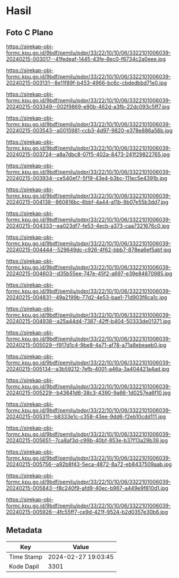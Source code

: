 # Hasil

## Foto C Plano

https://sirekap-obj-formc.kpu.go.id/9bdf/pemilu/pdpr/33/22/10/10/06/3322101006039-20240215-003017--41fedeaf-1445-43fe-8ec0-f6734c2a0eee.jpg

https://sirekap-obj-formc.kpu.go.id/9bdf/pemilu/pdpr/33/22/10/10/06/3322101006039-20240215-003131--8e11f89f-b453-4966-bc6c-cbdedbbd71e0.jpg

https://sirekap-obj-formc.kpu.go.id/9bdf/pemilu/pdpr/33/22/10/10/06/3322101006039-20240215-003349--002f9869-e90b-462d-a3fb-22dc093c5ff7.jpg

https://sirekap-obj-formc.kpu.go.id/9bdf/pemilu/pdpr/33/22/10/10/06/3322101006039-20240215-003543--a0015981-ccb3-4d97-9820-e378e886a56b.jpg

https://sirekap-obj-formc.kpu.go.id/9bdf/pemilu/pdpr/33/22/10/10/06/3322101006039-20240215-003724--a8a7dbc8-07f5-402a-8473-241f29822765.jpg

https://sirekap-obj-formc.kpu.go.id/9bdf/pemilu/pdpr/33/22/10/10/06/3322101006039-20240215-003934--ce540ef7-5f19-43e4-b3bc-111ec5e4391b.jpg

https://sirekap-obj-formc.kpu.go.id/9bdf/pemilu/pdpr/33/22/10/10/06/3322101006039-20240215-004138--860816bc-6bbf-4a44-a11b-9b07e55b3dd7.jpg

https://sirekap-obj-formc.kpu.go.id/9bdf/pemilu/pdpr/33/22/10/10/06/3322101006039-20240215-004333--ea023df7-fe53-4ecb-a373-caa7321676c0.jpg

https://sirekap-obj-formc.kpu.go.id/9bdf/pemilu/pdpr/33/22/10/10/06/3322101006039-20240215-004444--529649dc-c926-4f62-bbb7-878ea6ef5abf.jpg

https://sirekap-obj-formc.kpu.go.id/9bdf/pemilu/pdpr/33/22/10/10/06/3322101006039-20240215-004603--d35b55ee-747e-45f2-a697-e39e84870985.jpg

https://sirekap-obj-formc.kpu.go.id/9bdf/pemilu/pdpr/33/22/10/10/06/3322101006039-20240215-004831--49a2199b-77d2-4e53-bae1-71d903f6ca1c.jpg

https://sirekap-obj-formc.kpu.go.id/9bdf/pemilu/pdpr/33/22/10/10/06/3322101006039-20240215-004938--a25a44d4-7387-42ff-b404-50333de01371.jpg

https://sirekap-obj-formc.kpu.go.id/9bdf/pemilu/pdpr/33/22/10/10/06/3322101006039-20240215-005029--f917d1c4-9be8-4a71-af78-a71a8ebeaeb0.jpg

https://sirekap-obj-formc.kpu.go.id/9bdf/pemilu/pdpr/33/22/10/10/06/3322101006039-20240215-005134--a3b59212-7efb-4001-a46a-3a404421a4ad.jpg

https://sirekap-obj-formc.kpu.go.id/9bdf/pemilu/pdpr/33/22/10/10/06/3322101006039-20240215-005229--b43641d6-38c3-4390-9a66-1d0257ea6f10.jpg

https://sirekap-obj-formc.kpu.go.id/9bdf/pemilu/pdpr/33/22/10/10/06/3322101006039-20240215-005311--b8333e1c-c358-43ee-9dd6-f2eb10cdd111.jpg

https://sirekap-obj-formc.kpu.go.id/9bdf/pemilu/pdpr/33/22/10/10/06/3322101006039-20240215-005651--7ca8af3d-c99b-40bf-853e-b37f13a29b39.jpg

https://sirekap-obj-formc.kpu.go.id/9bdf/pemilu/pdpr/33/22/10/10/06/3322101006039-20240215-005756--a92b8f43-5eca-4872-8a72-eb8437509aab.jpg

https://sirekap-obj-formc.kpu.go.id/9bdf/pemilu/pdpr/33/22/10/10/06/3322101006039-20240215-005843--f8c240f9-afd9-40ec-b967-a449e9f810d1.jpg

https://sirekap-obj-formc.kpu.go.id/9bdf/pemilu/pdpr/33/22/10/10/06/3322101006039-20240215-005926--4fc55ff7-ce9d-421f-9524-b2d0357e30b6.jpg


## Metadata

| Key        | Value               |
| ---------- | ------------------- |
| Time Stamp | 2024-02-27 19:03:45 |
| Kode Dapil | 3301                |



